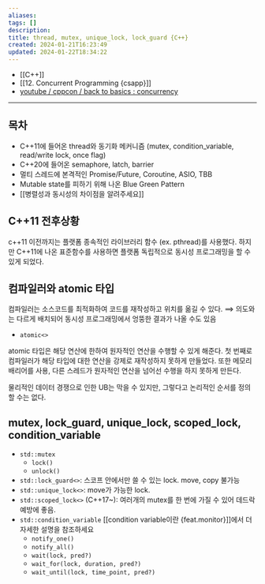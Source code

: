 ```yaml
---
aliases: 
tags: []
description: 
title: thread, mutex, unique_lock, lock_guard {C++}
created: 2024-01-21T16:23:49
updated: 2024-01-22T18:34:22
---
```

- [[C++]]
- [[12. Concurrent Programming {csapp}]]
- [youtube / cppcon / back to basics : concurrency](https://youtu.be/F6Ipn7gCOsY)
---

## 목차

- C++11에 들어온 thread와 동기화 메커니즘 (mutex, condition_variable, read/write lock, once flag)
- C++20에 들어온 semaphore, latch, barrier
- 멀티 스레드에 본격적인 Promise/Future, Coroutine, ASIO, TBB
- Mutable state를 피하기 위해 나온 Blue Green Pattern
- [[병렬성과 동시성의 차이점을 알려주세요]]

## C++11 전후상황

c++11 이전까지는 플랫폼 종속적인 라이브러리 함수 (ex. pthread)를 사용했다. 하지만 C++11에 나온 표준함수를 사용하면 플랫폼 독립적으로 동시성 프로그래밍을 할 수 있게 되었다.

## 컴파일러와 atomic 타입

컴파일러는 소스코드를 최적화하여 코드를 재작성하고 위치를 옮길 수 있다. ⟹ 의도와는 다르게 배치되어 동시성 프로그래밍에서 엉뚱한 결과가 나올 수도 있음

- `atomic<>`

atomic 타입은 해당 연산에 한하여 원자적인 연산을 수행할 수 있게 해준다. 첫 번째로 컴파일러가 해당 타입에 대한 연산을 강제로 재작성하지 못하게 만들었다. 또한 메모리 배리어를 사용, 다른 스레드가 원자적인 연산을 넘어선 수행을 하지 못하게 만든다.

물리적인 데이터 경쟁으로 인한 UB는 막을 수 있지만, 그렇다고 논리적인 순서를 정의할 수는 없다.

## mutex, lock_guard, unique_lock, scoped_lock, condition_variable

- `std::mutex`
	- `lock()`
	- `unlock()`
- `std::lock_guard<>`: 스코프 안에서만 쓸 수 있는 lock. move, copy 불가능
- `std::unique_lock<>`: move가 가능한 lock.
- `std::scoped_lock<>` (C++17~): 여러개의 mutex를 한 번에 가질 수 있어 데드락 예방에 좋음.
- `std::condition_variable` [[condition variable이란 {feat.monitor}]]에서 더 자세한 설명을 참조하세요
	- `notify_one()`
	- `notify_all()`
	- `wait(lock, pred?)`
	- `wait_for(lock, duration, pred?)`
	- `wait_until(lock, time_point, pred?)`
